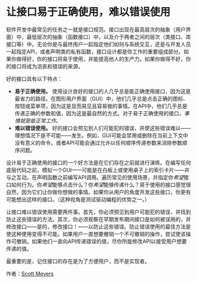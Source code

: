 # 让接口易于正确使用，难以错误使用

软件开发中最常见的任务之一就是接口规范。接口出现在最高层次的抽象（用户界面）中，最低层次的抽象（函数接口）中，以及介于两者之间的层次（类接口、库接口等）中。无论你是与最终用户一起指定他们如何与系统交互，还是与开发人员一起指定API，或者声明类的私有函数，接口设计都是你工作的重要组成部分。如果你做得好，你的接口将易于使用，并能提高他人的生产力。如果你做得不好，你的接口将成为沮丧和错误的来源。

好的接口具有以下特点：

- **易于正确使用。** 使用设计良好的接口的人几乎总是能正确使用接口，因为这是最省力的路径。在图形用户界面（GUI）中，他们几乎总是点击正确的图标、按钮或菜单项，因为这是显而易见且容易做的事情。在API中，他们几乎总是传递正确的参数和值，因为这是最自然的方式。对于易于正确使用的接口，*事情就是能正常工作。*
- **难以错误使用。** 好的接口会预见到人们可能犯的错误，并使这些错误难以——理想情况下是不可能——发生。例如，GUI可能会禁用或删除在当前上下文中没有意义的命令，或者API可能会通过允许以任何顺序传递参数来消除参数顺序问题。

设计易于正确使用的接口的一个好方法是在它们存在之前就进行演练。在编写任何底层代码之前，模拟一个GUI——可能是在白板上或使用桌子上的索引卡片——并与之互动。在声明函数之前编写API调用。遍历常见的使用场景，并指定你*希望*接口如何行为。你*希望*能够点击什么？你*希望*能够传递什么？易于使用的接口感觉很自然，因为它们让你做你想做的事情。如果你从用户的角度开发这些接口，你更有可能想出这样的接口。（这种视角是测试驱动编程的优势之一。）

让接口难以错误使用需要两件事。首先，你必须预见到用户可能犯的错误，并找到防止这些错误的方法。其次，你必须观察在早期发布期间接口是如何被误用的，并修改接口——是的，修改接口！——以防止这些错误。防止错误使用的最佳方法是使这种使用变得不可能。如果用户一直想要撤销一个不可撤销的操作，尝试使该操作可撤销。如果他们一直向API传递错误的值，尽你所能修改API以接受用户想要传递的值。

最重要的是，记住接口的存在是为了方便用户，而不是实现者。

作者：[Scott Meyers](http://programmer.97things.oreilly.com/wiki/index.php/Scott_Meyers)